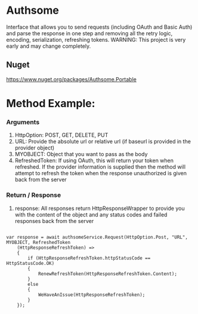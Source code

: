 # Authsome
Interface that allows you to send requests (including OAuth and Basic Auth) and parse the response in one step and removing all the retry logic, encoding, serialization, refreshing tokens. WARNING: This project is very early and may change completely.

## Nuget

https://www.nuget.org/packages/Authsome.Portable

# Method Example:

### Arguments
<ol>
    <li>HttpOption: POST, GET, DELETE, PUT</li>
    <li>URL: Provide the absolute url or relative url (if baseurl is provided in the provider object)</li>
    <li>MYOBJECT: Object that you want to pass as the body</li>
    <li>RefreshedToken: If using OAuth, this will return your token when refreshed. If the provider information is supplied then the method will attempt to refresh the token when the response unauthorized is given back from the server</li>
</ol>

### Return / Response
<ol>
    <li>response: All responses return HttpResponseWrapper<your-return-object> to provide you with the content of the object and any status codes and failed responses back from the server</li>
</ol>

<pre><code>
var response = await authsomeService.Request<Item_Create_Response_Rootobject>(HttpOption.Post, "URL", MYOBJECT, RefreshedToken
    (HttpResponseRefreshToken) =>
    {
        if (HttpResponseRefreshToken.httpStatusCode == HttpStatusCode.OK)
        {
            RenewRefreshToken(HttpResponseRefreshToken.Content);
        }
        else
        {
            WeHaveAnIssue(HttpResponseRefreshToken);
        }
    });
</code></pre>
